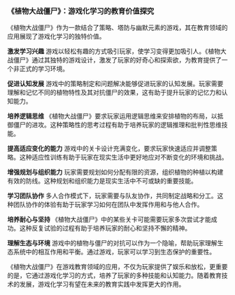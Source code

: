 ### 《植物大战僵尸》：游戏化学习的教育价值探究

《植物大战僵尸》作为一款结合了策略、塔防与幽默元素的游戏，其在教育领域的应用展现了游戏化学习的独特价值。

**激发学习兴趣**
游戏以轻松有趣的方式吸引玩家，使学习变得更加吸引人。《植物大战僵尸》通过其独特的游戏设计，激发了玩家的好奇心和探索欲，为教育提供了一个非正式的学习环境。

**促进认知发展**
游戏中的策略制定和问题解决能够促进玩家的认知发展。玩家需要理解和记忆不同的植物特性及其对抗僵尸的效果，这有助于提升玩家的记忆力和认知能力。

**培养逻辑思维**
《植物大战僵尸》要求玩家运用逻辑思维来安排植物的布局，以抵御僵尸的进攻。这种策略性的思考过程有助于培养玩家的逻辑推理和批判性思维技能。

**提高适应变化的能力**
游戏中的关卡设计充满变化，要求玩家快速适应并调整策略。这种适应性训练有助于玩家在现实生活中更好地应对不断变化的环境和挑战。

**增强规划与组织能力**
玩家需要规划如何分配有限的资源，组织植物的种植以构建有效的防线。这种规划和组织能力是现实生活中不可或缺的重要技能。

**学习团队协作**
多人合作模式下，玩家需要与队友协作，共同制定战略和分工。这种团队协作的体验有助于玩家学习如何在团队中发挥作用和与他人合作。

**培养耐心与坚持**
《植物大战僵尸》中的某些关卡可能需要玩家多次尝试才能成功。这种反复试验的过程有助于培养玩家的耐心和坚持不懈的精神。

**理解生态与环境**
游戏中的植物与僵尸的对抗可以作为一个隐喻，帮助玩家理解生态系统中的相互作用和平衡。通过游戏，玩家可以学习到生态保护的重要性。

《植物大战僵尸》在游戏教育领域的应用，不仅为玩家提供了娱乐和放松，更重要的是，它通过游戏化学习的方式，培养了玩家的多种技能和认知能力。随着教育技术的发展，游戏化学习有望在未来的教育实践中发挥更大的作用。